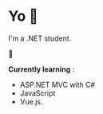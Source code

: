 # Yo :wave:

I'm a .NET student. 


:construction_worker:


**Currently learning** : 
* ASP.NET MVC with C#
* JavaScript
* Vue.js.
